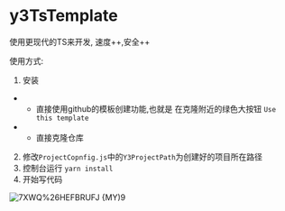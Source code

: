 # y3TsTemplate

使用更现代的TS来开发, 速度++,安全++

使用方式:
1. 安装
- - 直接使用github的模板创建功能,也就是 在克隆附近的绿色大按钮 `Use this template`
- - 直接克隆仓库
2. 修改`ProjectCopnfig.js`中的`Y3ProjectPath`为创建好的项目所在路径
3. 控制台运行 `yarn install`
4. 开始写代码


![7XWQ%26HEFB`RUFJ {M`Y)9](https://github.com/CabinIcarus/y3TsTemplate/assets/22412994/d7989bcd-0772-4f70-8df2-b3523d7c7614)
